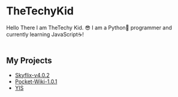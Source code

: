 
# TheTechyKid
Hello There I am TheTechy Kid. 😎
I am a Python🐍 programmer and currently learning JavaScript☕!

<div id="header" align="center">
  <img src="https://komarev.com/ghpvc/?username=TheTechyKid&style=flat-square&color=blue" alt="">
</div>

## My Projects

* [Skyflix-v4.0.2](https://github.com/TheTechyKid/Skyflix-v4.0.2)
* [Pocket-Wiki-1.0.1](https://github.com/TheTechyKid/Pocket-Wiki-1.0.1)
* [YIS](https://github.com/TheTechyKid/YIS)
